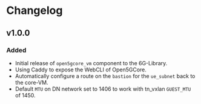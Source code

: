 # Changelog

## v1.0.0
### Added
- Initial release of `open5gcore_vm` component to the 6G-Library.
- Using Caddy to expose the WebCLI of Open5GCore.
- Automatically configure a route on the `bastion` for the `ue_subnet` back to the core-VM.
- Default `MTU` on DN network set to 1406 to work with tn_vxlan `GUEST_MTU` of 1450.
